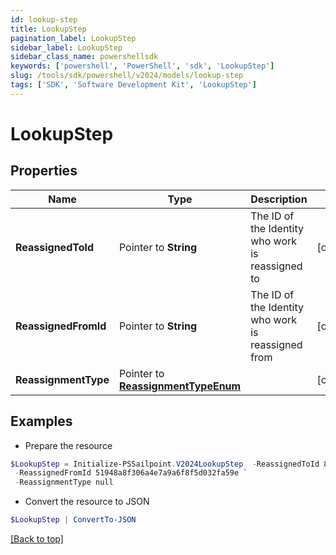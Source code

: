 ```yaml
---
id: lookup-step
title: LookupStep
pagination_label: LookupStep
sidebar_label: LookupStep
sidebar_class_name: powershellsdk
keywords: ['powershell', 'PowerShell', 'sdk', 'LookupStep'] 
slug: /tools/sdk/powershell/v2024/models/lookup-step
tags: ['SDK', 'Software Development Kit', 'LookupStep']
---
```



# LookupStep

## Properties

Name | Type | Description | Notes
------------ | ------------- | ------------- | -------------
**ReassignedToId** |  Pointer to **String** | The ID of the Identity who work is reassigned to | [optional] 
**ReassignedFromId** |  Pointer to **String** | The ID of the Identity who work is reassigned from | [optional] 
**ReassignmentType** |  Pointer to [**ReassignmentTypeEnum**](reassignment-type-enum) |  | [optional] 

## Examples

- Prepare the resource
```powershell
$LookupStep = Initialize-PSSailpoint.V2024LookupStep  -ReassignedToId 869320b6b6f34a169b6178b1a865e66f `
 -ReassignedFromId 51948a8f306a4e7a9a6f8f5d032fa59e `
 -ReassignmentType null
```

- Convert the resource to JSON
```powershell
$LookupStep | ConvertTo-JSON
```


[[Back to top]](#) 


